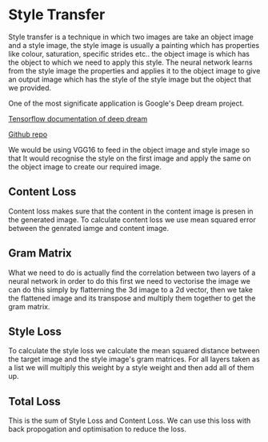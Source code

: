# Style Transfer
Style transfer is a technique in which two images are take an object image and a style image, the style image is usually a painting which has properties like colour, saturation, specific strides etc.. the object image is which has the object to which we need to apply this style. The neural network learns from the style image the properties and applies it to the object image to give an output image which has the style of the style image but the object that we provided.

One of the most significate application is Google's Deep dream project.

[Tensorflow documentation of deep dream](https://www.tensorflow.org/tutorials/generative/deepdream)

[Github repo](https://github.com/google/deepdream)

We would be using VGG16 to feed in the object image and style image so that It would recognise the style on the first image and apply the same on the object image to create our required image.

## Content Loss

Content loss makes sure that the content in the content image is presen in the generated image. To calculate content loss we use mean squared error between the genrated iamge and content image.

## Gram Matrix
What we need to do is actually find the correlation between two layers of a neural network in order to do this first we need to vectorise the image we can do this simply by flatterning the 3d image to a 2d vector, then we take the flattened image and its transpose and multiply them together to get the gram matrix.

## Style Loss
To calculate the style loss we calculate the mean squared distance between the target image and the style image's gram matrices. For all layers taken as a list we will multiply this weight by a style weight and then add all of them up.

## Total Loss
This is the sum of Style Loss and Content Loss. We can use this loss with back propogation and optimisation to reduce the loss.